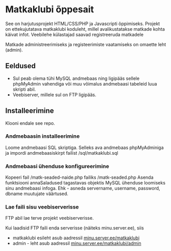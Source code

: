 # Matkaklubi õppesait
See on harjutusprojekt HTML/CSS/PHP ja Javascripti õppimiseks.
Projekt on ettekujutatava matkaklubi koduleht, millel avalikustatakse
matkade kohta käivat infot. Veebilehe külastajad saavad registreeruda
matkadele

Matkade administreerimiseks ja registeerimiste vaatamiseks on omaette leht (admin).

## Eeldused
- Sul peab olema tühi MySQL andmebaas ning ligipääs sellele phpMyAdmin vahendiga või
muu võimalus  andmebaasi tabeleid luua skripti abil.
- Veebiserver, millele sul on FTP ligipääs.

## Installeerimine
Klooni endale see repo.

### Andmebaasin installeerimine
Loome andmebaasi SQL skriptiga. Selleks ava andmebaas phpMyAdminiga ja impordi 
andmebaasiskirpt failist /sql/matkaklubi.sql

### Andmebaasi ühenduse konfigureerimine
Kopeeri fail /matk-seaded-naide.php failiks /matk-seaded.php
Asenda funktsiooni annaSaladused tagastavas objektis MySQL ühenduse loomiseks sinu andmebaasi infoga. 
Ehk - asneda servername, username, password, dbname muutujate väärtused.

### Lae faili sisu veebiserverisse
FTP abil lae terve projekt veebiserverisse. 

Kui laadisid FTP faili enda serverisse (näiteks minu.server.ee), siis 
- matkaklubi esileht asub aadressil [minu.server.ee/matkaklubi](minu.server.ee/matkaklubi)
- admin - leht asub aadressil [minu.server.ee/matkaklubi/admin](minu.server.ee/matkaklubi/admin)
